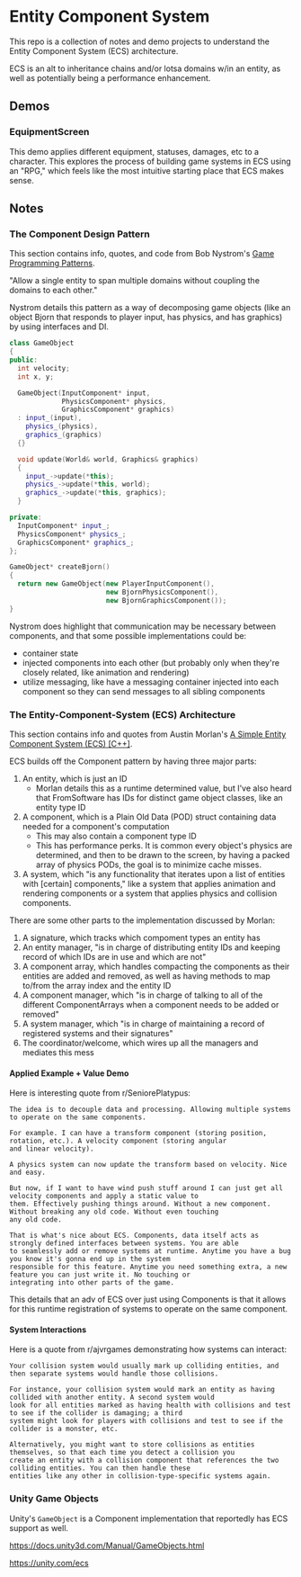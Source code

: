 # Entity Component System

This repo is a collection of notes and demo projects to understand the Entity Component System (ECS) architecture.

ECS is an alt to inheritance chains and/or lotsa domains w/in an entity, as well as potentially being a performance
enhancement.

## Demos

### EquipmentScreen

This demo applies different equipment, statuses, damages, etc to a character. This explores the process of building game
systems in ECS using an "RPG," which feels like the most intuitive starting place that ECS makes sense.

## Notes

### The Component Design Pattern

This section contains info, quotes, and code from Bob
Nystrom's [Game Programming Patterns](https://gameprogrammingpatterns.com).

"Allow a single entity to span multiple domains without coupling the domains to each
other." 

Nystrom details this pattern as a way of decomposing game objects (like an object Bjorn that responds to player input,
has physics, and has graphics) by using interfaces and DI.

```c++
class GameObject
{
public:
  int velocity;
  int x, y;

  GameObject(InputComponent* input,
             PhysicsComponent* physics,
             GraphicsComponent* graphics)
  : input_(input),
    physics_(physics),
    graphics_(graphics)
  {}

  void update(World& world, Graphics& graphics)
  {
    input_->update(*this);
    physics_->update(*this, world);
    graphics_->update(*this, graphics);
  }

private:
  InputComponent* input_;
  PhysicsComponent* physics_;
  GraphicsComponent* graphics_;
};
```

```c++
GameObject* createBjorn()
{
  return new GameObject(new PlayerInputComponent(),
                        new BjornPhysicsComponent(),
                        new BjornGraphicsComponent());
}
```

Nystrom does highlight that communication may be necessary between components, and that some possible implementations
could be:

- container state
- injected components into each other (but probably only when they're closely related, like animation and rendering)
- utilize messaging, like have a messaging container injected into each component so they can send messages to all
  sibling components

### The Entity-Component-System (ECS) Architecture

This section contains info and quotes from Austin
Morlan's [A Simple Entity Component System (ECS) [C++]](https://austinmorlan.com/posts/entity_component_system/).

ECS builds off the Component pattern by having three major parts:

1. An entity, which is just an ID
    - Morlan details this as a runtime determined value, but I've also heard that FromSoftware has IDs for distinct game
      object classes, like an entity type ID
2. A component, which is a Plain Old Data (POD) struct containing data needed for a component's computation
    - This may also contain a component type ID
    - This has performance perks. It is common every object's physics are determined, and then to be drawn to the screen,
      by having a packed array of physics PODs, the goal is to minimize cache misses.
3. A system, which "is any functionality that iterates upon a list of entities with [certain] components," like a system
   that applies animation and rendering components or a system that applies physics and collision components.

There are some other parts to the implementation discussed by Morlan:

1. A signature, which tracks which compoment types an entity has
2. An entity manager, "is in charge of distributing entity IDs and keeping record of which IDs are in use and which are
   not"
3. A component array, which handles compacting the components as their entities are added and removed, as well as having
   methods to map to/from the array index and the entity ID
4. A component manager, which "is in charge of talking to all of the different ComponentArrays when a component needs to
   be added or removed"
5. A system manager, which "is in charge of maintaining a record of registered systems and their signatures"
6. The coordinator/welcome, which wires up all the managers and mediates this mess

#### Applied Example + Value Demo

Here is interesting quote from r/SeniorePlatypus:

    The idea is to decouple data and processing. Allowing multiple systems to operate on the same components.

    For example. I can have a transform component (storing position, rotation, etc.). A velocity component (storing angular
    and linear velocity).

    A physics system can now update the transform based on velocity. Nice and easy.

    But now, if I want to have wind push stuff around I can just get all velocity components and apply a static value to
    them. Effectively pushing things around. Without a new component. Without breaking any old code. Without even touching
    any old code.

    That is what's nice about ECS. Components, data itself acts as strongly defined interfaces between systems. You are able
    to seamlessly add or remove systems at runtime. Anytime you have a bug you know it's gonna end up in the system
    responsible for this feature. Anytime you need something extra, a new feature you can just write it. No touching or
    integrating into other parts of the game.

This details that an adv of ECS over just using Components is that it allows for this runtime registration of systems
to operate on the same component.

#### System Interactions

Here is a quote from r/ajvrgames demonstrating how systems can interact:

    Your collision system would usually mark up colliding entities, and then separate systems would handle those collisions.

    For instance, your collision system would mark an entity as having collided with another entity. A second system would
    look for all entities marked as having health with collisions and test to see if the collider is damaging; a third
    system might look for players with collisions and test to see if the collider is a monster, etc.

    Alternatively, you might want to store collisions as entities themselves, so that each time you detect a collision you
    create an entity with a collision component that references the two colliding entities. You can then handle these
    entities like any other in collision-type-specific systems again.

### Unity Game Objects

Unity's `GameObject` is a Component implementation that reportedly has ECS support as well.

https://docs.unity3d.com/Manual/GameObjects.html

https://unity.com/ecs
